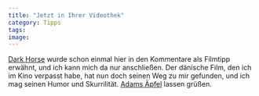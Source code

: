 ```yaml
---
title: "Jetzt in Ihrer Videothek"
category: Tipps
tags: 
image: 
---
```


[Dark Horse](http://www.imdb.com/title/tt0408318/) wurde schon einmal hier in den Kommentare als Filmtipp erwähnt, und ich kann mich da nur anschließen. Der dänische Film, den ich im Kino verpasst habe, hat nun doch seinen Weg zu mir gefunden, und ich mag seinen Humor und Skurrilität. [Adams Äpfel](http://www.misantropolis.de/2007/05/apfelkuchen/) lassen grüßen.